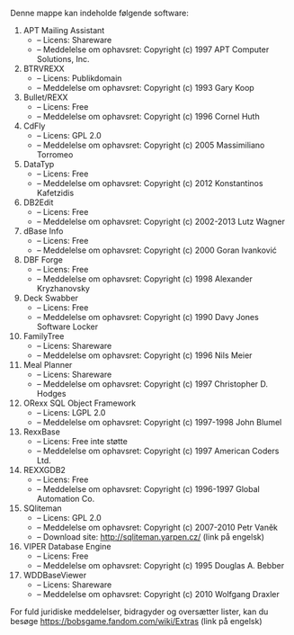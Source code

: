﻿Denne mappe kan indeholde følgende software:

1. APT Mailing Assistant
   - – Licens: Shareware
   - – Meddelelse om ophavsret: Copyright (c) 1997 APT Computer Solutions, Inc.
2. BTRVREXX
   - – Licens: Publikdomain
   - – Meddelelse om ophavsret: Copyright (c) 1993 Gary Koop
3. Bullet/REXX
   - – Licens: Free
   - – Meddelelse om ophavsret: Copyright (c) 1996 Cornel Huth
4. CdFly
   - – Licens: GPL 2.0
   - – Meddelelse om ophavsret: Copyright (c) 2005 Massimiliano Torromeo
5. DataTyp
   - – Licens: Free
   - – Meddelelse om ophavsret: Copyright (c) 2012 Konstantinos Kafetzidis
6. DB2Edit
   - – Licens: Free
   - – Meddelelse om ophavsret: Copyright (c) 2002-2013 Lutz Wagner
7. dBase Info
   - – Licens: Free
   - – Meddelelse om ophavsret: Copyright (c) 2000 Goran Ivanković
8. DBF Forge
   - – Licens: Free
   - – Meddelelse om ophavsret: Copyright (c) 1998 Alexander Kryzhanovsky
9. Deck Swabber
   - – Licens: Free
   - – Meddelelse om ophavsret: Copyright (c) 1990 Davy Jones Software Locker
10. FamilyTree
    - – Licens: Shareware
    - – Meddelelse om ophavsret: Copyright (c) 1996 Nils Meier
11. Meal Planner
    - – Licens: Shareware
    - – Meddelelse om ophavsret: Copyright (c) 1997 Christopher D. Hodges
12. ORexx SQL Object Framework
    - – Licens: LGPL 2.0
    - – Meddelelse om ophavsret: Copyright (c) 1997-1998 John Blumel
13. RexxBase
    - – Licens: Free inte støtte
    - – Meddelelse om ophavsret: Copyright (c) 1997 American Coders Ltd.
14. REXXGDB2
    - – Licens: Free
    - – Meddelelse om ophavsret: Copyright (c) 1996-1997 Global Automation Co.
15. SQliteman
    - – Licens: GPL 2.0
    - – Meddelelse om ophavsret: Copyright (c) 2007-2010 Petr Vaněk
    - – Download site: http://sqliteman.yarpen.cz/ (link på engelsk)
16. VIPER Database Engine
    - – Licens: Free
    - – Meddelelse om ophavsret: Copyright (c) 1995 Douglas A. Bebber
17. WDDBaseViewer
    - – Licens: Shareware
    - – Meddelelse om ophavsret: Copyright (c) 2010 Wolfgang Draxler

For fuld juridiske meddelelser, bidragyder og oversætter lister, kan du besøge https://bobsgame.fandom.com/wiki/Extras (link på engelsk)
